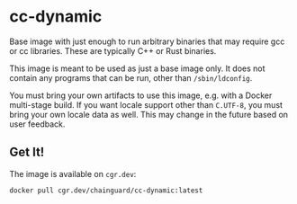 # cc-dynamic

Base image with just enough to run arbitrary binaries that may require gcc or cc libraries.
These are typically C++ or Rust binaries.

This image is meant to be used as just a base image only. It does not contain any programs that can be run, other than `/sbin/ldconfig`.

You must bring your own artifacts to use this image, e.g. with a Docker multi-stage build. If you want locale support other than `C.UTF-8`, you must bring your own locale data as well. This may change in the future based on user feedback.

## Get It!

The image is available on `cgr.dev`:

```
docker pull cgr.dev/chainguard/cc-dynamic:latest
```
